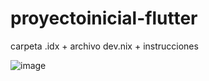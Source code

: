 # proyectoinicial-flutter
carpeta .idx + archivo dev.nix + instrucciones


![image](https://github.com/user-attachments/assets/b965a734-4e28-44e1-a057-c6f16ebcad79)

